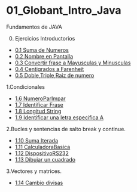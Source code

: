 # 01_Globant_Intro_Java
Fundamentos de JAVA


0. Ejercicios Introductorios
  - [0.1 Suma de Numeros](https://github.com/ErickOrtiz0298/01_Globant_Intro_Java/tree/main/00_Ejercicios_Introductorios/SumaDeNumeros)
  - [0.2 Nombre en Pantalla](https://github.com/ErickOrtiz0298/01_Globant_Intro_Java/tree/main/00_Ejercicios_Introductorios/NombreEnPantalla)
  - [0.3 Convertir frase a Mayusculas  y Minusculas](https://github.com/ErickOrtiz0298/01_Globant_Intro_Java/tree/main/00_Ejercicios_Introductorios/FraseMayusculasMinusculas)
  - [0.4 Centigrados a Farenheit](https://github.com/ErickOrtiz0298/01_Globant_Intro_Java/tree/main/00_Ejercicios_Introductorios/CentigradosFarenheit)
  - [0.5 Doble,Triple,Raiz de numero](https://github.com/ErickOrtiz0298/01_Globant_Intro_Java/tree/main/00_Ejercicios_Introductorios/DobleTripleRaizNumero)

1.Condicionales 

  - [1.6 NumeroParImpar](https://github.com/ErickOrtiz0298/01_Globant_Intro_Java/tree/main/01_CondicionalesJava/NumeroParImpar)
  - [1.7 Identificar Frase](https://github.com/ErickOrtiz0298/01_Globant_Intro_Java/tree/main/01_CondicionalesJava/IdentificarFrase)
  - [1.8 Longitud String](https://github.com/ErickOrtiz0298/01_Globant_Intro_Java/tree/main/01_CondicionalesJava/LongitudString)
  - [1.9 Identificar una letra especifica A](https://github.com/ErickOrtiz0298/01_Globant_Intro_Java/tree/main/01_CondicionalesJava/IdentificarLetraA)
    
2.Bucles y sentencias de salto break y continue.

- [1.10 Suma Iterada](https://github.com/ErickOrtiz0298/01_Globant_Intro_Java/tree/main/02_Bucles_Sentencias_BreakContinue/SumaIterada)
- [1.11 CalculadoraBasica](https://github.com/ErickOrtiz0298/01_Globant_Intro_Java/tree/main/02_Bucles_Sentencias_BreakContinue/CalculadoraBasica)
- [1.12 DispositivoRS232](https://github.com/ErickOrtiz0298/01_Globant_Intro_Java/tree/main/02_Bucles_Sentencias_BreakContinue/DispositivoRS232)
- [1.13 Dibujar un cuadrado](https://github.com/ErickOrtiz0298/01_Globant_Intro_Java/tree/main/02_Bucles_Sentencias_BreakContinue/DibujarCuadrados)

3.Vectores y matrices.

  - [1.14 Cambio divisas](https://github.com/ErickOrtiz0298/01_Globant_Intro_Java/tree/main/03_Vectores_Matrices/ConvertidorDeDivisas)


